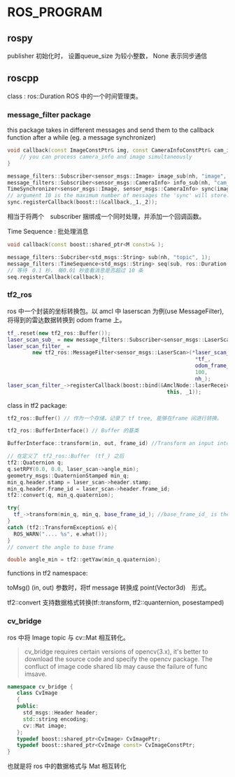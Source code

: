 # ROS_PROGRAM

## rospy

publisher 初始化时， 设置queue_size 为较小整数， None 表示同步通信

## roscpp

class : ros::Duration ROS 中的一个时间管理类。

### message_filter package

this package takes in different messages and send them to the callback function after a while (eg. a message synchronizer)

```c++
void callback(const ImageConstPtr& img, const CameraInfoConstPtr& cam_info) {
    // you can process camera_info and image simultaneously
}

message_filters::Subscriber<sensor_msgs::Image> image_sub(nh, "image", 1);
message_filters::Subscriber<sensor_msgs::CameraInfo> info_sub(nh, "cam_info", 1);
TimeSynchronizer<sensor_msgs::Image, sensor_msgs::CameraInfo> sync(image_sub, info_sub, 10);
// argument 10 is the maximum number of messages the 'sync' will store.
sync.registerCallback(boost::(&callback,_1,_2));
```

相当于将两个　subscriber 捆绑成一个同时处理，并添加一个回调函数。

Time Sequence : 批处理消息

```c++
void callback(const boost::shared_ptr<M const>& );

message_filters::Subcriber<std_msgs::String> sub(nh, "topic", 1);
message_filters::TimeSequence<std_msgs::String> seq(sub, ros::Duration(0.1), ros::Duration(.01), 10);
// 等待　0.1 秒，　每0.01 秒查看消息是否超过 10 条
seq.registerCallback(callback);
```

### tf2_ros

ros 中一个封装的坐标转换包。以 amcl 中 laserscan 为例(use MessageFilter), 将得到的雷达数据转换到 odom frame 上。

```c++
tf_.reset(new tf2_ros::Buffer());
laser_scan_sub_ = new message_filters::Subscriber<sensor_msgs::LaserScan>(nh_, scan_topic_, 100);
laser_scan_filter_ =
        new tf2_ros::MessageFilter<sensor_msgs::LaserScan>(*laser_scan_sub_,
                                                            *tf_,
                                                            odom_frame_id_,
                                                            100,
                                                            nh_);
laser_scan_filter_->registerCallback(boost::bind(&AmclNode::laserReceived,
                                                   this, _1));
```

class in tf2 package:

```c++
tf2_ros::Buffer() // 作为一个存储，记录了 tf tree, 能够在frame 间进行转换。

tf2_ros::BufferInterface() // Buffer 的基类

BufferInterface::transform(in, out, frame_id) //Transform an input into the target frame. The output is preallocated by the caller.

// 在定义了　tf2_ros::Buffer　(tf_) 之后
tf2::Quaternion q;
q.setRPY(0.0, 0.0, laser_scan->angle_min);
geometry_msgs::QuaternionStamped min_q;
min_q.header.stamp = laser_scan->header.stamp;
min_q.header.frame_id = laser_scan->header.frame_id;
tf2::convert(q, min_q.quaternion);

try{
  tf_->transform(min_q, min_q, base_frame_id_); //base_frame_id_ is the target frame
}
catch (tf2::TransformException& e){
  ROS_WARN(".... %s", e.what());
}
// convert the angle to base frame

double angle_min = tf2::getYaw(min_q.quaternion);
```

functions in tf2 namespace:

toMsg() (in, out) 参数时，将tf message 转换成 point(Vector3d)　形式。

tf2::convert 支持数据格式转换(tf::transform, tf2::quanternion, posestamped)

### cv_bridge

ros 中将 Image topic 与 cv::Mat 相互转化。
>cv_bridge requires certain versions of opencv(3.x), it's better to download the source code and specify the opencv package. The confluct of image code shared lib may cause the failure of func imsave.

```c++
namespace cv_bridge {
   class CvImage
   {
   public:
     std_msgs::Header header;
     std::string encoding;
     cv::Mat image;
   };
   typedef boost::shared_ptr<CvImage> CvImagePtr;
   typedef boost::shared_ptr<CvImage const> CvImageConstPtr;
}
```

也就是将 ros 中的数据格式与 Mat 相互转化
